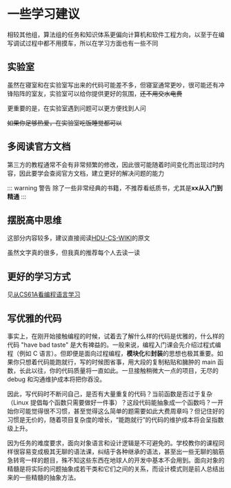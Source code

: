 # 一些学习建议
相较其他组，算法组的任务和知识体系更偏向计算机和软件工程方向，以至于在编写调试过程中都不用摸车，所以在学习方面也有一些不同

## 实验室
虽然在寝室和在实验室写出来的代码可能差不多，但寝室通常更吵，很可能还有冲锋陷阵的室友，实验室可以给你提供更好的氛围，~~还不用交水电费~~

更重要的是，在实验室遇到问题可以更方便找到人问

~~如果你足够热爱，在实验室吃饭睡觉都可以~~

## 多阅读官方文档
第三方的教程通常不会有非常频繁的修改，因此很可能随着时间变化而出现过时内容，因此要学会查阅官方文档，建立更好的解决问题的能力

::: warning 警告
除了一些非常经典的书籍，不推荐看纸质书，尤其是**xx从入门到精通**
:::

## 摆脱高中思维
这部分内容较多，建议直接阅读[HDU-CS-WIKI](https://hdu-cs.wiki/2.%E9%AB%98%E6%95%88%E5%AD%A6%E4%B9%A0/2.1%E9%AB%98%E6%95%88%E7%9A%84%E5%89%8D%E6%8F%90%EF%BC%9A%E6%91%86%E8%84%B1%E9%AB%98%E4%B8%AD%E6%80%9D%E7%BB%B4)的原文

虽然文字真的很多，但我真的推荐每个人去读一读

## 更好的学习方式
见[从CS61A看编程语言学习](https://hdu-cs.wiki/3.%E7%BC%96%E7%A8%8B%E6%80%9D%E7%BB%B4%E4%BD%93%E7%B3%BB%E6%9E%84%E5%BB%BA/3.6.1%E4%BB%8ECS61A%E7%9C%8B%E7%BC%96%E7%A8%8B%E8%AF%AD%E8%A8%80%E5%AD%A6%E4%B9%A0#%E9%94%99%E8%AF%AF%E7%9A%84%E5%AD%A6%E4%B9%A0%E6%96%B9%E5%BC%8F)

## 写优雅的代码
事实上，在刚开始接触编程的时候，试着去了解什么样的代码是优雅的，什么样的代码 "have bad taste" 是大有裨益的。一般来说，编程入门课会先介绍过程式编程（例如 C 语言）。但即便是面向过程编程，**模块化**和**封装**的思想也极其重要。如果你只想着代码能跑就行，写的时候图省事，用大段的复制粘贴和臃肿的 main 函数，长此以往，你的代码质量将一直如此。一旦接触稍微大一点的项目，无尽的 debug 和沟通维护成本将把你吞没。

因此，写代码时不断问自己，是否有大量重复的代码？当前函数是否过于复杂（Linux 提倡每个函数只需要做好一件事）？这段代码能抽象成一个函数吗？一开始你可能觉得很不习惯，甚至觉得这么简单的题需要如此大费周章吗？但记住好的习惯是无价的，随着项目复杂度的增长，“能跑就行”的代码的维护成本将会呈指数级上升。

因为任务的难度要求，面向对象语言和设计逻辑是不可避免的。学校教你的课程同样很容易变成极其无聊的语法课，纠结于各种继承的语法，甚至出一些无聊的脑筋急转弯一样的题目，殊不知这些东西在地球人的开发中基本不会用到。面向对象的精髓是将实际的问题抽象成若干类和它们之间的关系，而设计模式则是前人总结出来的一些精髓的抽象方法。
